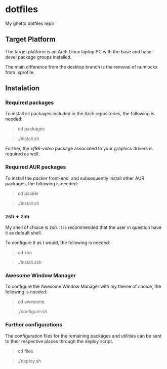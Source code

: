 # dotfiles
My ghetto dotfiles repo

## Target Platform
The target platform is an Arch Linux laptop PC with the base and base-devel package groups installed.

The main difference from the desktop branch is the removal of numlockx from .xprofile.

## Instalation

### Required packages

To install all packages included in the Arch repositories, the following is needed:

> cd packages

> ./install.sh

Further, the _xf86-video_ package associated to your graphics drivers is required as well.

### Required AUR packages

To install the _packer_ front-end, and subsequently install other AUR packages, the following is needed:

> cd packer

> ./install.sh

### zsh + zim

My shell of choice is _zsh_. It is recommended that the user in question have it as default shell.

To configure it as I would, the following is needed:

> cd zim

> ./install.zsh

### Awesome Window Manager

To configure the Awesome Window Manager with my theme of choice, the following is needed:

> cd awesome

> ./configure.sh

### Further configurations

The configuration files for the remaining packages and utilities can be sent to their respective places through the deploy script.

> cd files

> ./deploy.sh

